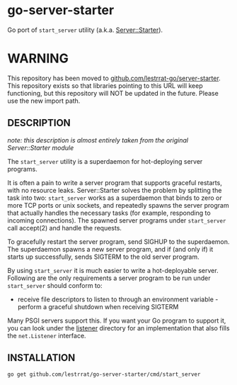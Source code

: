 go-server-starter
=================

Go port of ```start_server``` utility (a.k.a. [Server::Starter](https://metacpan.org/pod/Server::Starter)).

# WARNING

This repository has been moved to [github.com/lestrrat-go/server-starter](https://github.com/lestrrat-go/server-starter). This repository exists so that libraries pointing to this URL will keep functioning, but this repository will NOT be updated in the future. Please use the new import path.

## DESCRIPTION

*note: this description is almost entirely taken from the original Server::Starter module*

The ```start_server``` utility is a superdaemon for hot-deploying server programs.

It is often a pain to write a server program that supports graceful restarts, with no resource leaks. Server::Starter solves the problem by splitting the task into two: ```start_server``` works as a superdaemon that binds to zero or more TCP ports or unix sockets, and repeatedly spawns the server program that actually handles the necessary tasks (for example, responding to incoming connections). The spawned server programs under ```start_server``` call accept(2) and handle the requests.

To gracefully restart the server program, send SIGHUP to the superdaemon. The superdaemon spawns a new server program, and if (and only if) it starts up successfully, sends SIGTERM to the old server program.

By using ```start_server``` it is much easier to write a hot-deployable server. Following are the only requirements a server program to be run under ```start_server``` should conform to:

- receive file descriptors to listen to through an environment variable - perform a graceful shutdown when receiving SIGTERM

Many PSGI servers support this. If you want your Go program to support it, you can look under the [listener](https://github.com/lestrrat/go-server-starter/tree/master/listener) directory for an implementation that also fills the ```net.Listener``` interface.

## INSTALLATION

```
go get github.com/lestrrat/go-server-starter/cmd/start_server
```
